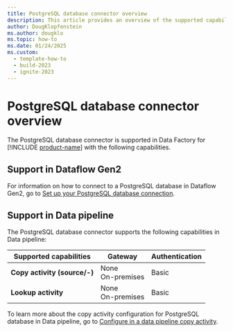 ```yaml
---
title: PostgreSQL database connector overview
description: This article provides an overview of the supported capabilities of the PostgreSQL database connector.
author: DougKlopfenstein
ms.author: dougklo
ms.topic: how-to
ms.date: 01/24/2025
ms.custom:
  - template-how-to
  - build-2023
  - ignite-2023
---
```


# PostgreSQL database connector overview

The PostgreSQL database connector is supported in Data Factory for [!INCLUDE [product-name](../includes/product-name.md)] with the following capabilities.


## Support in Dataflow Gen2

For information on how to connect to a PostgreSQL database in Dataflow Gen2, go to [Set up your PostgreSQL database connection](connector-postgresql.md).

## Support in Data pipeline

The PostgreSQL database connector supports the following capabilities in Data pipeline:

| Supported capabilities | Gateway | Authentication |
| --- | --- | ---|
| **Copy activity (source/-)** | None <br> On-premises  | Basic |
| **Lookup activity** | None <br> On-premises  | Basic |

To learn more about the copy activity configuration for PostgreSQL database in Data pipeline, go to [Configure in a data pipeline copy activity](connector-postgresql-copy-activity.md).
